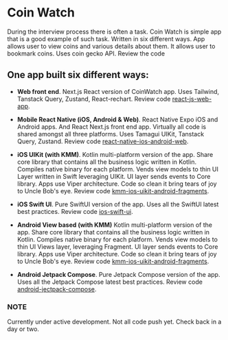 # Coin Watch

During the interview process there is often a task. Coin Watch is simple app that
is a good example of such task. Written in six different ways. App allows user to
view coins and various details about them. It allows user to bookmark coins. Uses
coin gecko API. Review the code


## One app built six different ways:

- **Web front end**. Next.js React version of CoinWatch app. Uses Tailwind, Tanstack Query, Zustand, React-rechart.
  Review code [react-js-web-app](./react-js-web-app). 


- **Mobile React Native (iOS, Android & Web)**. React Native Expo iOS and Android 
apps. And React Next.js front end app. Virtually all code is shared amongst all 
three platforms. Uses Tamagui UIKit, Tanstack Query, Zustand. Review code
[react-native-ios-android-web](./react-native-ios-android-web).


- **iOS UIKit (with KMM)**. Kotlin multi-platform version of the app. Share core library that contains all the
business logic written in Kotlin. Compiles native binary for each platform. Vends
view models to thin UI Layer written in Swift leveraging UIKit. UI layer sends events
to Core library. Apps use Viper architecture. Code so clean it bring tears of joy to Uncle Bob's eye. Review
code [kmm-ios-uikit-android-fragments](./kmm-ios-uikit-android-fragments).


- **iOS Swift UI**. Pure SwiftUI version of the app. Uses all the SwiftUI latest best practices. Review
code [ios-swift-ui](./ios-swift-ui).


- **Android View based (with KMM)** Kotlin multi-platform version of the app. Share core library that contains all the
business logic written in Kotlin. Compiles native binary for each platform. Vends
view models to thin UI Views layer, leveraging Fragment. UI layer sends events to
Core library. Apps use Viper architecture. Code so clean it bring tears of joy to Uncle Bob's eye. Review
code [kmm-ios-uikit-android-fragments](./kmm-ios-uikit-android-fragments).


- **Android Jetpack Compose**. Pure Jetpack Compose version of the app. Uses all the Jetpack Compose latest best 
practices. Review code [android-jectpack-compose](./android-jectpack-compose).


### NOTE
Currently under active development. Not all code push yet. Check back in a day or
two.
